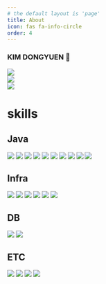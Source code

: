```yaml
---
# the default layout is 'page'
title: About
icon: fas fa-info-circle
order: 4
---
```


### KIM DONGYUEN 👋

<div>
<img src="https://hits.seeyoufarm.com/api/count/incr/badge.svg?url=https://github.com/waterricecake%2Fgjbae1212%2Fhit-counter">
</div>
<div>
<img src="https://mazassumnida.wtf/api/v2/generate_badge?boj=fruturum">
</div>
<div>
<img src="https://leetcard.jacoblin.cool/waterricecake?theme=dark">
</div>


# skills
## Java
<div>
<img src="https://img.shields.io/badge/Java-007396.svg?&style=for-the-badge&logo=Java&logoColor=white">
<img src="https://img.shields.io/badge/Spring-6DB33F.svg?&style=for-the-badge&logo=Spring&logoColor=white">
<img src="https://img.shields.io/badge/Spring%20Boot-6DB33F.svg?&style=for-the-badge&logo=Spring%20Boot&logoColor=white">
<img src="https://img.shields.io/badge/Junit5-25A162.svg?&style=for-the-badge&logo=Junit5&logoColor=white">
<img src="https://img.shields.io/badge/Spring%20Data%20JPA-25A162.svg?&style=for-the-badge&logo=Spring%20Data%20JPA&logoColor=white">
<img src="https://img.shields.io/badge/Spring%20Data%20Redis-25A162.svg?&style=for-the-badge&logo=Spring%20Data%20JPA&logoColor=white">
<img src="https://img.shields.io/badge/Spring%20Data%20Websocket-25A162.svg?&style=for-the-badge&logo=Spring%20Data%20JPA&logoColor=white">
<img src="https://img.shields.io/badge/Redisson-25A162.svg?&style=for-the-badge&logo=Redisson%20Data%20JPA&logoColor=white">
<img src="https://img.shields.io/badge/Rest%20Assured-25A162.svg?&style=for-the-badge&logo=RestAssured%20Data%20JPA&logoColor=white">
<img src="https://img.shields.io/badge/swagger-85EA2D.svg?&style=for-the-badge&logo=swagger&logoColor=white">
</div>

## Infra
<div>
<img src="https://img.shields.io/badge/Amazon%20EC2-FF9900.svg?&style=for-the-badge&logo=Amazon%20EC2&logoColor=white">
<img src="https://img.shields.io/badge/Jenkins-D24939.svg?&style=for-the-badge&logo=Jenkins&logoColor=white">
<img src="https://img.shields.io/badge/Nginx-009639.svg?&style=for-the-badge&logo=Nginx&logoColor=white">
<img src="https://img.shields.io/badge/docker-2496ED.svg?&style=for-the-badge&logo=Docker&logoColor=white">
<img src="https://img.shields.io/badge/Grafana-F46800.svg?&style=for-the-badge&logo=Grafana&logoColor=white">
<img src="https://img.shields.io/badge/githubactions-2088FF.svg?&style=for-the-badge&logo=githubactions&logoColor=white">
</div>

## DB
<div>
<img src="https://img.shields.io/badge/Mysql-4479A1.svg?&style=for-the-badge&logo=Mysql&logoColor=white">
<img src="https://img.shields.io/badge/Redis-FF4438.svg?style=for-the-badge&logo=redis&logoColor=white">
</div>

## ETC
<div>
<img src="https://img.shields.io/badge/Python-3776AB.svg?&style=for-the-badge&logo=Python&logoColor=white">
<img src="https://img.shields.io/badge/slack-4A154B.svg?&style=for-the-badge&logo=slack&logoColor=white">
<img src="https://img.shields.io/badge/git-F05032.svg?&style=for-the-badge&logo=git&logoColor=white">
<img src="https://img.shields.io/badge/github-181717.svg?&style=for-the-badge&logo=github&logoColor=white">
</div>
